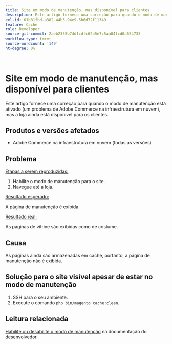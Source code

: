 ```yaml
---
title: Site em modo de manutenção, mas disponível para clientes
description: Este artigo fornece uma correção para quando o modo de manutenção está ativado (um problema de Adobe Commerce na infraestrutura em nuvem), mas a loja ainda está disponível para os clientes.
exl-id: 61b81fbd-a382-44b5-94e9-5b6d72f11349
feature: Cache
role: Developer
source-git-commit: 2aeb2355b74d1cdfc62b5e7c5aa04fcd0a654733
workflow-type: tm+mt
source-wordcount: '149'
ht-degree: 0%

---
```


# Site em modo de manutenção, mas disponível para clientes

Este artigo fornece uma correção para quando o modo de manutenção está ativado (um problema de Adobe Commerce na infraestrutura em nuvem), mas a loja ainda está disponível para os clientes.

## Produtos e versões afetados

* Adobe Commerce na infraestrutura em nuvem (todas as versões)

## Problema

<u>Etapas a serem reproduzidas:</u>

1. Habilite o modo de manutenção para o site.
1. Navegue até a loja.

<u>Resultado esperado:</u>

A página de manutenção é exibida.

<u>Resultado real:</u>

As páginas de vitrine são exibidas como de costume.

## Causa

As páginas ainda são armazenadas em cache, portanto, a página de manutenção não é exibida.

## Solução para o site visível apesar de estar no modo de manutenção

1. SSH para o seu ambiente.
1. Execute o comando `php bin/magento cache:clean`.

## Leitura relacionada

[Habilite ou desabilite o modo de manutenção](https://experienceleague.adobe.com/pt-br/docs/commerce-operations/installation-guide/tutorials/maintenance-mode) na documentação do desenvolvedor.
